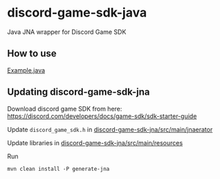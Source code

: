 # discord-game-sdk-java

Java JNA wrapper for Discord Game SDK

## How to use

[Example.java](discord-game-sdk-examples/src/main/java/io/github/deathbeam/discordgamesdk/examples/Example.java)

## Updating discord-game-sdk-jna

Download discord game SDK from here: https://discord.com/developers/docs/game-sdk/sdk-starter-guide

Update `discord_game_sdk.h` in [discord-game-sdk-jna/src/main/jnaerator](discord-game-sdk-jna/src/main/jnaerator)

Update libraries in [discord-game-sdk-jna/src/main/resources](discord-game-sdk-jna/src/main/resources)

Run

```
mvn clean install -P generate-jna
```

